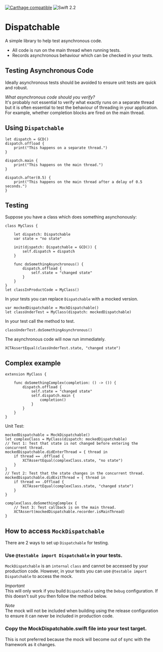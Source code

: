 [![Carthage compatible](https://img.shields.io/badge/Carthage-compatible-4BC51D.svg?style=flat)](https://github.com/Carthage/Carthage)
![Swift 2.2](https://img.shields.io/badge/Swift-2.2-orange.svg?style=flat)
# Dispatchable
A simple library to help test asynchronous code.
- All code is run on the main thread when running tests.
- Records asynchronous behaviour which can be checked in your tests.
  
## Testing Asynchronous Code
Ideally asynchronous tests should be avoided to ensure unit tests are quick and robust.   
  
*What asynchronous code should you verify?*  
It's probably not essential to verify what exactly runs on a separate thread but it is often essential to test the behaviour of threading in your application. For example, whether completion blocks are fired on the main thread.
## Using `Dispatchable`
```
let dispatch = GCD()
dispatch.offload {
    print("This happens on a separate thread.")
}

dispatch.main {
    print("This happens on the main thread.")
}

dispatch.after(0.5) {
    print("This happens on the main thread after a delay of 0.5 seconds.")
}
```

## Testing
 Suppose you have a class which does something asynchonously:
 
```
class MyClass {

    let dispatch: Dispatchable
    var state = "no state"

    init(dispatch: Dispatchable = GCD()) {
        self.dispatch = dispatch
    }

    func doSomethingAsynchronous() {
        dispatch.offload {
            self.state = "changed state"
        }
    }
}
let classInProductCode = MyClass()
```

In your tests you can replace `Dispatchable` with a mocked version.

```
var mockedDispatchable = MockDispatchable()
let classUnderTest = MyClass(dispatch: mockedDispatchable)
```
In your test call the method to test.  

```
classUnderTest.doSomethingAsynchronous()
```

The asynchronous code will now run immediately.

```
XCTAssertEqual(classUnderTest.state, "changed state")
``` 
## Complex example  
```
extension MyClass {

    func doSomethingComplex(completion: () -> ()) {
        dispatch.offload {
            self.state = "changed state"
            self.dispatch.main {
                completion()
            }
        }
    }
}
```
Unit Test:

```
mockedDispatchable = MockDispatchable()
let complexClass = MyClass(dispatch: mockedDispatchable)
// Test 1: Test that state is not changed before entering the concurrent thread.
mockedDispatchable.didEnterThread = { thread in
    if thread == .Offload {
        XCTAssertEqual(complexClass.state, "no state")
    }
}
// Test 2: Test that the state changes in the concurrent thread.
mockedDispatchable.didExitThread = { thread in
    if thread == .Offload {
        XCTAssertEqual(complexClass.state, "changed state")
    }
}

complexClass.doSomethingComplex {
    // Test 3: Test callback is on the main thread.
    XCTAssert(mockedDispatchable.recorder.isMainThread)
}
```

## How to access `MockDispatchable`
There are 2 ways to set up `Dispatchable` for testing.
### Use `@testable import Dispatchable` in your tests.
`MockDispatchable` is an `internal` `class` and cannot be accessed by your production code. However, in your tests you can use `@testable import Dispatchable` to access the mock.    
  
*Important*  
This will only work if you build `Dispatchable` using the `Debug` configuration. If this doesn't suit you then follow the method below.    
  
*Note*  
The mock will not be included when building using the release configuration to ensure it can never be included in production code.
### Copy the MockDispatchable.swift file into your test target.
 This is not preferred because the mock will become out of sync with the framework as it changes.

